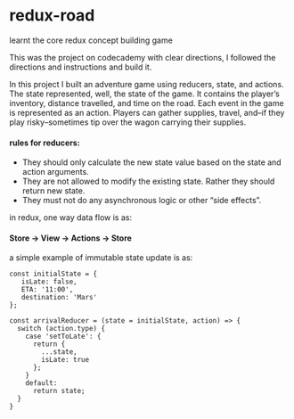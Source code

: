 # redux-road
learnt the core redux concept building game

This was the project on codecademy with clear directions, I followed the directions and instructions and build it.

In this project I built an adventure game using reducers, state, and actions. The state represented, well, the state of the game. It contains the player’s inventory, distance travelled, and time on the road. Each event in the game is represented as an action. Players can gather supplies, travel, and–if they play risky–sometimes tip over the wagon carrying their supplies.

#### rules for reducers:
* They should only calculate the new state value based on the state and action arguments.
* They are not allowed to modify the existing state. Rather they should return new state.
* They must not do any asynchronous logic or other “side effects”.

in redux, one way data flow is as:
#### Store → View → Actions → Store

a simple example of immutable state update is as:
```
const initialState = {
   isLate: false,
   ETA: '11:00',
   destination: 'Mars'
};
 
const arrivalReducer = (state = initialState, action) => {
  switch (action.type) {
    case 'setToLate': {
      return {
        ...state, 
        isLate: true
      };
    }
    default:
      return state;
  }
}
```
